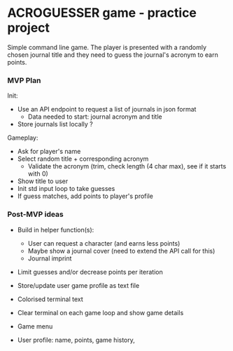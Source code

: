 # ACROGUESSER game - practice project

Simple command line game. The player is presented with a randomly chosen journal
title and they need to guess the journal's acronym to earn points.

### MVP Plan

Init:

- Use an API endpoint to request a list of journals in json format
	- Data needed to start: journal acronym and title
- Store journals list locally ?

Gameplay:

- Ask for player's name
- Select random title + corresponding acronym
	- Validate the acronym (trim, check length (4 char max), see if it starts with 0)
- Show title to user
- Init std input loop to take guesses
- If guess matches, add points to player's profile

### Post-MVP ideas

- Build in helper function(s):
	- User can request a character (and earns less points)
	- Maybe show a journal cover (need to extend the API call for this)
	- Journal imprint
- Limit guesses and/or decrease points per iteration
- Store/update user game profile as text file
- Colorised terminal text
- Clear terminal on each game loop and show game details

- Game menu
- User profile: name, points, game history,
